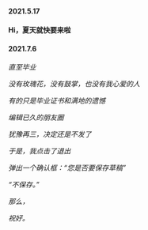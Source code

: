 #### 2021.5.17
 
 #### Hi，夏天就快要来啦
 
 #### 2021.7.6
  *直至毕业*
  
  *没有玫瑰花，没有鼓掌，也没有我心爱的人*
  
  *有的只是毕业证书和满地的遗憾*
  
  *编辑已久的朋友圈*
  
  *犹豫再三，决定还是不发了*
  
  *于是，我点击了退出*
  
  *弹出一个确认框：“您是否要保存草稿”*
  
  *“不保存。”*
  
  *那么，*
  
  *祝好。*
  




<!--
**WaldinsamKeit/WaldinsamKeit** is a ✨ _special_ ✨ repository because its `README.md` (this file) appears on your GitHub profile.

Here are some ideas to get you started:

- 🔭 I’m currently working on ...
- 🌱 I’m currently learning ...
- 👯 I’m looking to collaborate on ...
- 🤔 I’m looking for help with ...
- 💬 Ask me about ...
- 📫 How to reach me: ...
- 😄 Pronouns: ...
- ⚡ Fun fact: ...
-->
